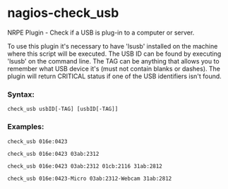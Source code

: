 # nagios-check_usb

NRPE Plugin - Check if a USB is plug-in to a computer or server.

To use this plugin it's necessary to have 'lsusb' installed on the machine where this script will be executed.
The USB ID can be found by executing 'lsusb' on the command line. The TAG can be anything that allows you to remember what USB device it's (must not contain blanks or dashes).
The plugin will return CRITICAL status if one of the USB identifiers isn't found.

### Syntax:
```check_usb usbID[-TAG] [usbID[-TAG]]```


### Examples:

```check_usb 016e:0423```

```check_usb 016e:0423 03ab:2312```

```check_usb 016e:0423 03ab:2312 01cb:2116 31ab:2812```

```check_usb 016e:0423-Micro 03ab:2312-Webcam 31ab:2812```

